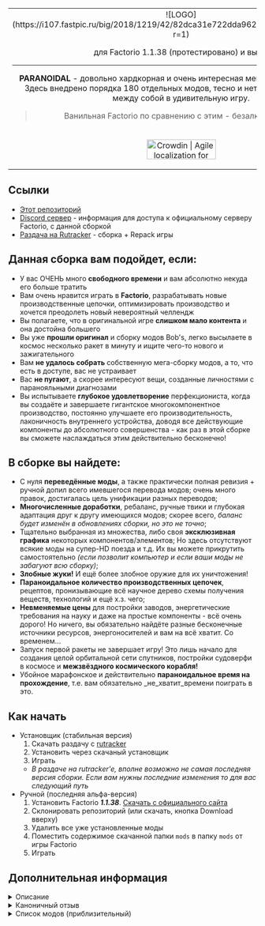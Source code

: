 <table align="center"><tr><td align="center" width="9999">
<!-- ![ICON](https://cdn.discordapp.com/icons/569536773701500928/8df51b553f826280000ce8f7d1fc7f45.png?size=128) -->
![LOGO](https://i107.fastpic.ru/big/2018/1219/42/82dca31e722dda962a4550df5138bb42.png?r=1)

для Factorio 1.1.38 (протестировано) и выше


------------
**PARANOIDAL** - довольно хардкорная и очень интересная мегасборка для **Factorio**.  
Здесь внедрено порядка 180 отдельных модов, тесно и нетесно переплетённых между собой в удивительную игру.

> Ванильная Factorio по сравнению с этим - безалкогольная водка.
</td></tr>
<tr><td align="center" width="9999">

<a href="https://crowdin.com/project/factorio-paranoidal?utm_source=badge&utm_medium=referral&utm_campaign=badge-add-on" rel="nofollow"><img style="width:140;height:40px" src="https://badges.crowdin.net/badge/light/crowdin-on-dark.png" srcset="https://badges.crowdin.net/badge/light/crowdin-on-dark.png 1x,https://badges.crowdin.net/badge/light/crowdin-on-dark@2x.png 2x" alt="Crowdin | Agile localization for tech companies" /></a>

</td></tr></table>

## Ссылки
- [Этот репозиторий](https://gitlab.com/paranoidal/modpack)
- [Discord сервер](https://discord.com/invite/AWStgXd) - информация для доступа к официальному серверу Factorio, с данной сборкой
- [Раздача на Rutracker](https://rutracker.org/forum/viewtopic.php?t=5612345) - сборка + Repack игры

## Данная сборка вам подойдет, если:
 - У вас ОЧЕНЬ много **свободного времени** и вам абсолютно некуда его больше тратить
 - Вам очень нравится играть в **Factorio**, разрабатывать новые производственные цепочки, оптимизировать производство и хочется преодолеть новый невероятный челлендж
 - Вы полагаете, что в оригинальной игре **слишком мало контента** и она достойна большего
 - Вы уже **прошли оригинал** и сборку модов Bob's, легко высылаете в космос несколько ракет в минуту и ищите чего-то нового и зажигательного
 - Вам **не удалось собрать** собственную мега-сборку модов, а то, что есть в доступе, вас не устраивает
 - Вас **не пугают**, а скорее интересуют вещи, созданные личностями с паранояльными диагнозами
 - Вы испытываете **глубокое удовлетворение** перфекциониста, когда вы создаёте и завершаете гигантское многокомпонентное производство, постоянно улучшаете его производительность, лаконичность внутреннего устройства, доводя все действующие компоненты до абсолютного совершенства - как раз в этой сборке вы сможете наслаждаться этим действительно бесконечно!

## В сборке вы найдете:
 - С нуля **переведённые моды**, а также практически полная ревизия + ручной допил всего имевшегося перевода модов; очень много правок, достигалась цель унификации разных переводов;
 - **Многочисленные доработки**, ребаланс, ручные твики и глубокая адаптация друг к другу имеющихся модов; скорее всего, *баланс будет изменён в обновлениях сборки, но это не точно*;
 - Тщательно выбранная из множества, либо своя **эксклюзивная графика** некоторых компонентов/элементов; Но здесь отсутствуют всякие моды на супер-HD поезда и т.д. Их вы можете прикрутить самостоятельно *(если позволит компьютер и если ваши моды не забагуют всю сборку)*;
 - **Злобные жуки!** И ещё более злобное оружие для их уничтожения!
 - **Параноидальное количество производственных цепочек**, рецептов, пронизывающие всё научное дерево схемы получения веществ, технологий и ещё х.з. чего;
 - **Невменяемые цены** для постройки заводов, энергетические требования на науку и даже на простые компоненты - всё очень дорого! Но ничего, вы обязательно найдёте разные бесконечные источники ресурсов, энергоносителей и вам на всё хватит. Со временем...
 - Запуск первой ракеты не завершает игру! Это лишь начало для создания целой орбитальной сети спутников, постройки судоверфи в космосе и **межзвёздного космического корабля!**
 - Убойное марафонское и действительно **параноидальное время на прохождение**, т.е. вам обязательно \_не\_хватит\_времени поиграть в это.

## Как начать

- Установщик (стабильная версия)
  1. Скачать раздачу с [rutracker](https://rutracker.org/forum/viewtopic.php?t=5612345)
  2. Установить через скачаный установщик
  3. Играть
  - *В раздаче на rutracker'e, вполне возможно не самая последняя версия сборки. Если вам нужны последние изменения то для вас следующий путь*
- Ручной (последняя альфа-версия)
  1. Установить Factorio ***1.1.38***. [Скачать с официального сайта](https://factorio.com/download/archive)
  2. Склонировать репозиторий (или скачать, кнопка Download вверху)
  3. Удалить все уже установленные моды
  3. Поместить содержимое скачанной папки `mods` в папку `mods` от игры Factorio
  4. Играть

## Дополнительная информация
<details> 
  <summary>Описание</summary>
   Не спортсмен, не солдат, а простой дегенерат: потратил на игру более 3000 часов, но не напрасно! Перед вами всем модам мод - Factorio PARANOIDAL. Здесь внедрено порядка 160 отдельных модов, тесно и нетесно переплетённых между собой в удивительную игру.
Вообще, изначально мод собирался под себя и для друзей, но вот был выложен и в общий доступ. Надеюсь, что те, кому не понравится,- сами доведут до ума раздражающие их элементы без нытья. В любом случае, угодить всем не получится - ибо велик был мудрец, огорчившийся, когда его творение понравилось многим. Успехов!
</details>
<details> 
  <summary>Каноничный отзыв</summary>
   Corvins писал(а):  

   > "У нас была установленная Factorio, 75 часов свободного времени, сборка Bob's Mod, Angel's Ore и целое множество модов всех категорий и направленностей. Авиа-производство и робототехника, аватары, отдаленный спавн ресурсов и дюжина сборок с новыми технологиями и плюшками. Не то, чтобы это был необходимый комплект для игры, но, если начал устанавливать моды, становится сложно остановиться. Единственное, что вызывало у меня опасение - это био-индустрия. Ничто не меняет баланс так кардинально, как добыча нефти из песка. Я знал, что рано или поздно мы перейдем и на эту дрянь."
</details>
<details> 
  <summary>Список модов (приблизительный)</summary>
  
- aai-industry_9.2.4  

- AbandonedRuins_0.2.9  

- Aircraft_1.7.1  

- angelsbioprocessing_0.7.13  

- angelsinfiniteores_0.9.4  

- angelspetrochem_0.9.13  

- angelsrefining_0.11.15  

- angelssmelting_0.6.10  

- AtomicArtillery_0.1.12  

- beautiful_straight_bridge_railway_0.18.0  

- BigLab_9.0.2  

- Bio_Industries_9.17.1  

- Bio_Industries_9.18.25  

- blueprint_flip_and_turn_18.7.0  

- bobassembly_0.18.7  

- bobelectronics_0.18.1  

- bobenemies_0.18.5  

- bobequipment_0.18.1  

- bobicons_0.18.3  

- bobinserters_0.18.4  

- boblibrary_0.18.10  

- boblogistics_0.18.9  

- bobmining_0.18.3  

- bobmodules_0.18.5  

- bobores_0.18.3  

- bobplates_0.18.9  

- bobpower_0.18.7  

- bobrevamp_0.18.6  

- bobtech_0.18.3  

- bobvehicleequipment_0.18.1  

- bobwarfare_0.18.6  

- Bottleneck_0.11.4  

- bullet-trails_0.5.1  

- BurnerOffshorePump_9.1.5  

- chromatic-belts_3.1.4  

- Clowns-AngelBob-Nuclear_1.1.15  

- Clowns-Nuclear_1.3.10  

- Clowns-Processing_1.3.12  

- ColorTIERHR_9.17.6  

- ColorTIERHR_9.17.61  

- comb_0.1.2  

- CoppermineBobModuleRebalancing_0.3.1  

- CopyPasteModules_0.0.3  

- Cursed-FMD_0.1.2  

- CW-carbon-capture-reforged_9.1.3  

- DeadlockLargerLamp_1.2.4  

- DeadlockLargerLamp_1.3.1  

- DeleteEmptyChunks_0.4.2  

- DewPointAggregator_9.0.28  

- efficient-research_0.0.3  

- Enhanced_Map_Colors_1.5.3  

- ERPTbaAB_0.2.2  

- even-distribution_0.3.18  

- EvoGUI_0.4.501  

- expanded-rocket-payloads_0.17.1  

- extendedangels_0.3.12  

- Factorissimo2_2.4.2  

- FARL_4.0.2  

- FastRemoveTiles_0.0.9  

- Flammable_Oils_fix_9.2.2  

- flib_0.3.0  

- Flow Control_3.0.6  

- FluidMustFlow_1.2.4  

- FluidMustFlow_1.2.8  

- FluidWagonColorMask_1.0.1  

- FNEI_0.3.4  

- helmod_0.10.25  

- Honk_4.1.0  

- InfiniteTech_0.5.3  

- InlaidLampsExtended_0.1.8  

- JunkTrain3_0.18.1  

- KaoExtended_9.16.12  

- KS_Power_9.3.7  

- laser_fix_0.18.12  

- LightedPolesPlus_1.5.10  

- lightorio_0.18.5  

- LogisticTrainNetwork_1.13.10  

- LtnManager_0.2.7  

- LTN_Combinator_0.6.2  

- LTN_Content_Reader_0.3.4  

- make_burner_miners_great_again_9.1.0  

- marathon_9.1.17  

- MilesBobsExpansion_9.6.1  

- miniloader_1.11.3  

- minime_0.0.18  

- mod-list.json  

- mod-settings.dat  

- more-minimap-autohide-017_1.0.1  

- more-petrochem-hell_0.18.2  

- MoreAchievements_0.5.1  

- multi-product-recipe-details_0.18.1  

- MultipleUnitTrainControl_0.2.4  

- MxlChievements_1.1.8  

- Nanobots_3.2.8  

- Natural_Evolution_Enemies_0.17.19  

- Natural_Evolution_Enemies_0.18.05  

- ner_intermediatestweak_1.0.0  

- NightBrightness_0.0.6  

- Noxys_Trees_0.2.2  

- nuke-cliffs_18.0.0  

- Oberhaul_9.16.22  

- OberNuclear_0.17.0  

- Orbital Ion Cannon_1.8.2  

- original-music-hd-updated_0.17.0  

- OverloadedTrains_0.18.4  

- paranoidal-tweaks_0.18.34  

- PCPRedux_0.18.5  

- PickerAtheneum_1.2.2  

- PickerBlueprinter_1.1.3  

- PickerEquipmentKeys_1.1.1  

- PickerExtended_4.1.2  

- PickerInventoryTools_1.1.6  

- PickerPipeTools_1.1.1  

- PickerTweaks_2.2.2  

- PickerVehicles_1.1.2  

- Picks-Inserter_1.18.1  

- platforms_19.18.3  

- Pollution_Control_1.0.7  

- qol_research_3.1.1  

- railloader_1.0.5  

- RaiLuaLib_0.2.8  

- Rampant_0.17.26  

- Rampant_0.18.17  

- RealisticDecorationCleanup_1.0.0  

- Realistic_Electric_Trains_9.4.5  

- Renamer_2.1.6  

- research-progress_0.18.0  

- research_causes_evolution_0.17.2  

- reskins-bobs_0.0.22  

- reskins-library_0.0.15  

- ReStack_0.6.3  

- Robot256Lib_0.18.7  

- rso-mod_6.1.0  

- RU-locale_9.18.0  

- Sandros-fixes_0.5.5  

- scattergun_turret_5.3.2  

- SchallPickupTower_0.18.2  

- SchallTankPlatoon_0.18.6  

- Shield-FX_0.18.4  

- ShinyAngelGFX_9.16.8  

- ShinyBobGFX_9.17.90  

- ShinyBob_Techs_9.16.0  

- Shortcuts-ick_0.18.1  

- SingleColorTerrain_9.0.5  

- Skip Burner Stage_9.16.0  

- SmogSolarPanels_0.2.2  

- SmogVisualPollution_0.2.0  

- SpaceMod_9.3.8  

- SpaceXGAR_0.17.0  

- Squeak Through_1.8.0  

- stdlib_1.4.3  

- Subterranean_0.5.3  

- Texugo_windgenerator_9.17.0  

- toxicPollution_0.3.6  

- TrainOverhaul_0.3.7  

- Turret-Shields_0.18.41  

- UnminableLogisticBots_1.0.2  

- upgrade-planner-next_2.1.2  

- Warehousing_9.2.1  

- weaponSoundsRedone_1.3.0  

- what-fish_0.1.1  

- what-is-it-really-used-for_1.5.13  

- WideChests_3.0.7  

- ZCS-Trash-Landfill-Continued-Continued_1.0.0  

- zero-fluid-info_0.0.3  

- zzzparanoidal_0.18.30  

</details>
